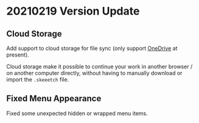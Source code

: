 # 20210219 Version Update

## Cloud Storage

Add support to cloud storage for file sync (only support [OneDrive](https://onedrive.live.com/) at present).

Cloud storage make it possible to continue your work in another browser / on another computer directly, without having to manually download or import the `.skeeetch` file.

## Fixed Menu Appearance

Fixed some unexpected hidden or wrapped menu items.
